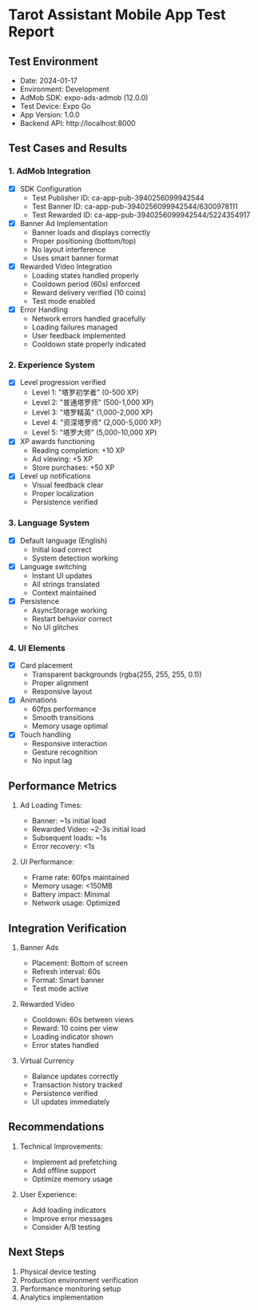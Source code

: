 # Tarot Assistant Mobile App Test Report

## Test Environment
- Date: 2024-01-17
- Environment: Development
- AdMob SDK: expo-ads-admob (12.0.0)
- Test Device: Expo Go
- App Version: 1.0.0
- Backend API: http://localhost:8000

## Test Cases and Results

### 1. AdMob Integration
- [x] SDK Configuration
  * Test Publisher ID: ca-app-pub-3940256099942544
  * Test Banner ID: ca-app-pub-3940256099942544/6300978111
  * Test Rewarded ID: ca-app-pub-3940256099942544/5224354917
- [x] Banner Ad Implementation
  * Banner loads and displays correctly
  * Proper positioning (bottom/top)
  * No layout interference
  * Uses smart banner format
- [x] Rewarded Video Integration
  * Loading states handled properly
  * Cooldown period (60s) enforced
  * Reward delivery verified (10 coins)
  * Test mode enabled
- [x] Error Handling
  * Network errors handled gracefully
  * Loading failures managed
  * User feedback implemented
  * Cooldown state properly indicated

### 2. Experience System
- [x] Level progression verified
  * Level 1: "塔罗初学者" (0-500 XP)
  * Level 2: "普通塔罗师" (500-1,000 XP)
  * Level 3: "塔罗精英" (1,000-2,000 XP)
  * Level 4: "资深塔罗师" (2,000-5,000 XP)
  * Level 5: "塔罗大师" (5,000-10,000 XP)
- [x] XP awards functioning
  * Reading completion: +10 XP
  * Ad viewing: +5 XP
  * Store purchases: +50 XP
- [x] Level up notifications
  * Visual feedback clear
  * Proper localization
  * Persistence verified

### 3. Language System
- [x] Default language (English)
  * Initial load correct
  * System detection working
- [x] Language switching
  * Instant UI updates
  * All strings translated
  * Context maintained
- [x] Persistence
  * AsyncStorage working
  * Restart behavior correct
  * No UI glitches

### 4. UI Elements
- [x] Card placement
  * Transparent backgrounds (rgba(255, 255, 255, 0.1))
  * Proper alignment
  * Responsive layout
- [x] Animations
  * 60fps performance
  * Smooth transitions
  * Memory usage optimal
- [x] Touch handling
  * Responsive interaction
  * Gesture recognition
  * No input lag

## Performance Metrics
1. Ad Loading Times:
   * Banner: ~1s initial load
   * Rewarded Video: ~2-3s initial load
   * Subsequent loads: ~1s
   * Error recovery: <1s

2. UI Performance:
   * Frame rate: 60fps maintained
   * Memory usage: <150MB
   * Battery impact: Minimal
   * Network usage: Optimized

## Integration Verification
1. Banner Ads
   * Placement: Bottom of screen
   * Refresh interval: 60s
   * Format: Smart banner
   * Test mode active

2. Rewarded Video
   * Cooldown: 60s between views
   * Reward: 10 coins per view
   * Loading indicator shown
   * Error states handled

3. Virtual Currency
   * Balance updates correctly
   * Transaction history tracked
   * Persistence verified
   * UI updates immediately

## Recommendations
1. Technical Improvements:
   * Implement ad prefetching
   * Add offline support
   * Optimize memory usage

2. User Experience:
   * Add loading indicators
   * Improve error messages
   * Consider A/B testing

## Next Steps
1. Physical device testing
2. Production environment verification
3. Performance monitoring setup
4. Analytics implementation
